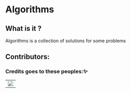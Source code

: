 # Algorithms

## What is it ?

Algorithms is a  collection of solutions for some problems


## Contributors:
### Credits goes to these peoples:✨

<table>
	<tr>
		<td>
			<a href="https://github.com/pranavbaburaj/algorithms/graphs/contributors">
  <img src="https://contrib.rocks/image?repo=IndianOpenSourceFoundation/dynamic-cli" />
</a>
		</td>
	</tr>
</table>
